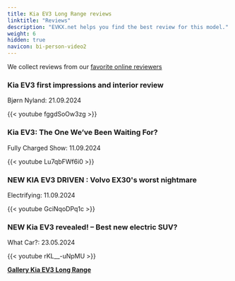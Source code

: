```yaml
---
title: Kia EV3 Long Range reviews
linktitle: "Reviews"
description: "EVKX.net helps you find the best review for this model."
weight: 6
hidden: true
navicon: bi-person-video2
---
```

We collect reviews from our [favorite online reviewers](../../../../../guides/evreviewers/)

<div class="container text-center shadow p-2 pe-4 mb-5 bg-body-tertiary rounded border">
<h3>Kia EV3 first impressions and interior review</h3>
<p>Bjørn Nyland: 21.09.2024</p>

{{< youtube fggdSoOw3zg >}}

</div>
<div class="container text-center shadow p-2 pe-4 mb-5 bg-body-tertiary rounded border">
<h3>Kia EV3: The One We’ve Been Waiting For?</h3>
<p>Fully Charged Show: 11.09.2024</p>

{{< youtube Lu7qbFWf6i0 >}}

</div>
<div class="container text-center shadow p-2 pe-4 mb-5 bg-body-tertiary rounded border">
<h3>NEW KIA EV3 DRIVEN : Volvo EX30's worst nightmare </h3>
<p>Electrifying: 11.09.2024</p>

{{< youtube GciNqoDPq1c >}}

</div>
<div class="container text-center shadow p-2 pe-4 mb-5 bg-body-tertiary rounded border">
<h3>NEW Kia EV3 revealed! – Best new electric SUV?</h3>
<p>What Car?: 23.05.2024</p>

{{< youtube rKL__-uNpMU >}}

</div>
<div class="mt-3 mb-3">
<a href="../gallery/" class="text-decoration-none text-black">
<strong><i class="bi-arrow-left"></i>Gallery  </strong>
</a>
<a href="../" class="text-decoration-none text-black float-end">
<strong>Kia EV3 Long Range <i class="bi-arrow-right"></i></strong>
</a>
</div>
